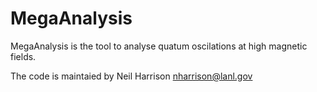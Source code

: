 # MegaAnalysis

 MegaAnalysis is the tool to analyse quatum oscilations at high magnetic fields.
 
 The code is maintaied by Neil Harrison <nharrison@lanl.gov>
